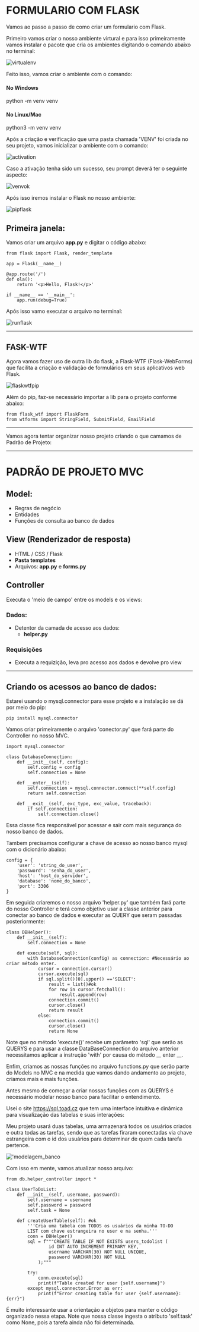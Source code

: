 # **FORMULARIO COM FLASK**

Vamos ao passo a passo de como criar um formulario com Flask.

Primeiro vamos criar o nosso ambiente virtural e para isso primeiramente vamos instalar o pacote que cria os ambientes digitando o comando abaixo no terminal:

![virtualenv](img/virtualenv.png)

Feito isso, vamos criar o ambiente com o comando:

#### No Windows
python -m venv venv

#### No Linux/Mac
python3 -m venv venv

Após a criação e verificação que uma pasta chamada 'VENV' foi criada no seu projeto, vamos inicializar o ambiente com o comando:

![activation](img/activation.png)

Caso a ativação tenha sido um sucesso, seu prompt deverá ter o seguinte aspecto:

![venvok](img/venvok.png)
 
Após isso iremos instalar o Flask no nosso ambiente:

![pipflask](img/pipflask.png)

## **Primeira janela:**


Vamos criar um arquivo **app.py** e digitar o código abaixo:

```
from flask import Flask, render_template

app = Flask(__name__)

@app.route('/')
def ola():
    return '<p>Hello, Flask!</p>'

if __name__ == '__main__':
    app.run(debug=True)
```

Após isso vamo executar o arquivo no terminal:

![runflask](img/run.png)

---

## **FASK-WTF**

Agora vamos fazer uso de outra lib do flask, a Flask-WTF (Flask-WebForms) que facilita a criação e validação de formulários em seus aplicativos web Flask.

![flaskwtfpip](img/flaskwtfpip.png)

Além do pip, faz-se necessário importar a lib para o projeto conforme abaixo:

```
from flask_wtf import FlaskForm 
from wtforms import StringField, SubmitField, EmailField
```

---

Vamos agora tentar organizar nosso projeto criando o que camamos de Padrão de Projeto:

---

# **PADRÃO DE PROJETO MVC**

## **Model:**

- Regras de negócio
- Entidades
- Funções de consulta ao banco de dados

## **View (Renderizador de resposta)**

- HTML / CSS / Flask
- **Pasta templates** 
- Arquivos: **app.py** e **forms.py**

## **Controller**

Executa o 'meio de campo' entre os models e os views:

### Dados:
- Detentor da camada de acesso aos dados:
    - **helper.py**

### Requisições
- Executa a requizição, leva pro acesso aos dados e devolve pro view

---

## **Criando os acessos ao banco de dados:**

Estarei usando o mysql.connector para esse projeto e a instalação se dá por meio do pip:

`pip install mysql.connector`

Vamos criar primeiramente o arquivo 'conector.py' que fará parte do Controller no nosso MVC.

```
import mysql.connector

class DatabaseConnection:
    def __init__(self, config):
        self.config = config
        self.connection = None

    def __enter__(self):
        self.connection = mysql.connector.connect(**self.config)
        return self.connection

    def __exit__(self, exc_type, exc_value, traceback):
        if self.connection:
            self.connection.close()
```
Essa classe fica responsável por acessar e sair com mais segurança do nosso banco de dados.

Tambem precisamos configurar a chave de acesso ao nosso banco mysql com o dicionário abaixo:

```
config = {
    'user': 'string_do_user',
    'password': 'senha_do_user',
    'host': 'host_do_servidor', 
    'database': 'nome_do_banco',
    'port': 3306
}
```

Em seguida criaremos o nosso arquivo 'helper.py' que também fará parte do nosso Controller e terá como objetivo usar a classe anterior para conectar ao banco de dados e executar as QUERY que seram passadas posteriormente:

```
class DBHelper():
    def __init__(self):
        self.connection = None

    def execute(self, sql):
        with DatabaseConnection(config) as connection: #Necessário ao criar método enter.
            cursor = connection.cursor()
            cursor.execute(sql)
            if sql.split()[0].upper() =='SELECT':
                result = list()#ok
                for row in cursor.fetchall():
                    result.append(row)
                connection.commit()
                cursor.close()
                return result
            else:
                connection.commit()
                cursor.close()
                return None
```

Note que no método 'execute()' recebe um parâmetro 'sql' que serão as QUERYS e para usar a classe DataBaseConnection do arquivo anterior necessitamos aplicar a instrução 'with' por causa do método __ enter __.

Enfim, criamos as nossas funções no arquivo functions.py que serão parte do Models no MVC e na medida que vamos dando andamento ao projeto, criamos mais e mais funções.

Antes mesmo de começar a criar nossas funções com as QUERYS é necessário modelar nosso banco para facilitar o entendimento.

Usei o site https://sql.toad.cz que tem uma interface intuitiva e dinâmica para visualização das tabelas e suas interações:

Meu projeto usará duas tabelas, uma armazenará todos os usuários criados e outra todas as tarefas, sendo que as tarefas firaram conectadas via chave estrangeira com o id dos usuários para determinar de quem cada tarefa pertence.

!['modelagem_banco](img/modelagem_banco.png)

Com isso em mente, vamos atualizar nosso arquivo:

```
from db.helper_controller import *

class UserToDoList:
    def __init__(self, username, password):
        self.username = username
        self.password = password
        self.task = None
            
    def createUserTable(self): #ok
        '''Cria uma tabela com TODOS os usuários da minha TO-DO 
        LIST com chave estrangeira no user e na senha.'''
        conn = DBHelper()
        sql = f"""CREATE TABLE IF NOT EXISTS users_todolist (
                id INT AUTO_INCREMENT PRIMARY KEY, 
                username VARCHAR(30) NOT NULL UNIQUE, 
                password VARCHAR(30) NOT NULL
            );"""

        try:
            conn.execute(sql)
            print(f"Table created for user {self.username}")
        except mysql.connector.Error as err:
            print(f"Error creating table for user {self.username}: {err}")
```

É muito interessante usar a orientação a objetos para manter o código organizado nessa etapa. Note que nossa classe ingesta o atributo 'self.task' como None, pois a tarefa ainda não foi determinada.



